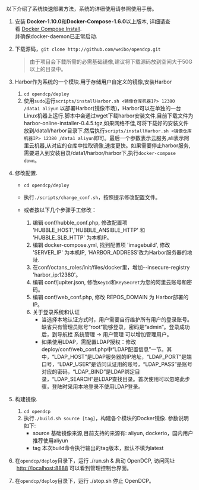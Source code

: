 以下介绍了系统快速部署方法，系统的详细使用请参照使用手册。

1.  安装 **Docker-1.10.0**和**Docker-Compose-1.6.0**以上版本, 详细请查看 [Docker
    Compose Install](https://docs.docker.com/compose/install/).  
    并确保docker-daemon已正常启动.

2.  下载源码，`git clone http://github.com/weibo/opendcp.git`
	>由于项目会下载所需的必需基础镜像,建议将下载源码放到空间大于50G以上的目录中。    
    
3. Harbor作为系统的一个模块.用于存储用户自定义的镜像,安装Harbor
    1.  `cd opendcp/deploy`
    2.  使用`sudo`运行`scripts/installHarbor.sh <镜像仓库机器IP> 12380 /data1 aliyun` 以部署Harbor(镜像市场)，Harbor可以在单独的一台Linux机器上运行.脚本中会通过wget下载harbor安装文件,目前下载文件为harbor-online-installer-0.4.5.tgz,如果网络不佳,可将下载好的安装文件放到/data1/harbor目录下.然后执行`scripts/installHarbor.sh <镜像仓库机器IP> 12380 /data1 aliyun`即可。最后一个参数表示云服务,ali表示阿里云机器,从对应的仓库中拉取镜像,速度更快。如果需要停止harbor服务,需要进入到安装目录/data1/harbor/harbor下,执行`docker-compose down`。

4.  修改配置.
    * `cd opendcp/deploy`
    * 执行`./scripts/change_conf.sh`，按照提示修改配置文件。   
	* 或者按以下几个步骤手工修改：

        1.  编辑 conf/hubble_conf.php, 修改配置项 'HUBBLE_HOST','HUBBLE_ANSIBLE_HTTP' 和 'HUBBLE_SLB_HTTP' 为本机IP。
        2.  编辑 docker-compose.yml, 找到配置项 'imagebuild', 修改  'SERVER_IP' 为本机IP, 'HARBOR_ADDRESS'改为Harbor服务器的地址.
        3.  在conf/octans_roles/init/files/docker里，增加--insecure-registry 'harbor_ip:12380'。
        4.  编辑 conf/jupiter.json, 修改`KeyId`和`KeySecret`为您的阿里云账号和密码。
        5.  编辑 conf/web_conf.php, 修改  REPOS_DOMAIN 为 Harbor部署的IP。
 		6.  关于登录系统和认证
            * 当选择本地认证方式时，用户需要自行维护所有用户的登录账号。缺省只有管理员账号“root”能够登录，密码是“admin”。登录成功后，到导航栏 系统管理 -> 用户管理 可以增加管理用户。
			* 如果使用LDAP，需配置LDAP授权：修改deploy/conf/web_conf.php中“LDAP配置信息”一节。其中，“LDAP_HOST”是LDAP服务器的IP地址，“LDAP_PORT”是端口号，“LDAP_USER”是访问认证用的账号，“LDAP_PASS”是账号对应的密码，“LDAP_BIND”是LDAP绑定目录，“LDAP_SEARCH”是LDAP查找目录。首次使用可以忽略此步骤，登陆时采用本地登录不使用LDAP登录。

5.  构建镜像.
    1. `cd opendcp`
    2. 执行`./build.sh source [tag]`，构建各个模块的Docker镜像. 参数说明如下:
        - source 基础镜像来源,目前支持的来源有: aliyun, dockerio，国内用户推荐使用aliyun
        - tag   本次build命令执行输出的tag版本，默认不填为latest

6.  在`opendcp/deploy`目录下，运行 ./run.sh & 启动 OpenDCP, 访问网址
     [http://localhost:8888](http://localhost:8888/) 可以看到管理控制台界面。
    
7.  在`opendcp/deploy`目录下，运行 ./stop.sh 停止 OpenDCP。
